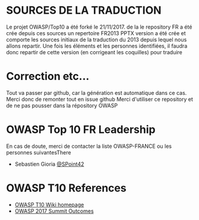 # SOURCES DE LA TRADUCTION 
Le projet OWASP/Top10 a été forké le 21/11/2017. de la le repository FR a été crée depuis ces sources
un repertoire FR2013 PPTX version a été crée et comporte les sources initiaux de la traduction du 2013 depuis lequel nous allons repartir.
Une fois les éléments et les personnes identifiées, il faudra donc repartir de cette version (en corrigeant les coquilles) pour traduire 

# Correction etc...
Tout va passer par github, car la génération est automatique dans ce cas. Merci donc de remonter tout en issue github
Merci d'utiliser ce repository et de ne pas pousser dans la répository OWASP 


# OWASP Top 10 FR Leadership

En cas de doute, merci de contacter la liste OWASP-FRANCE ou les personnes suivantesThere
* Sebastien Gioria [@SPoint42](https://github.com/Spoint42)

# OWASP T10 References
- [OWASP T10 Wiki homepage](https://www.owasp.org/index.php/Category:OWASP_Top_Ten_Project)
- [OWASP 2017 Summit Outcomes](https://owaspsummit.org/Outcomes/Owasp-Top-10-2017/Owasp-Top-10-2017.html)
